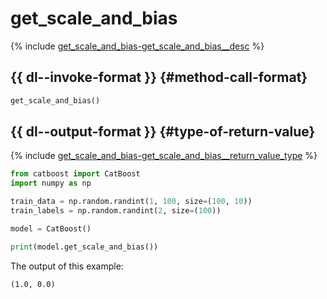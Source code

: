 # get_scale_and_bias

{% include [get_scale_and_bias-get_scale_and_bias__desc](../_includes/work_src/reusage-python/get_scale_and_bias__desc.md) %}


## {{ dl--invoke-format }} {#method-call-format}

```python
get_scale_and_bias()
```

## {{ dl--output-format }} {#type-of-return-value}

{% include [get_scale_and_bias-get_scale_and_bias__return_value_type](../_includes/work_src/reusage-python/get_scale_and_bias__return_value_type.md) %}


```python
from catboost import CatBoost
import numpy as np

train_data = np.random.randint(1, 100, size=(100, 10))
train_labels = np.random.randint(2, size=(100))

model = CatBoost()

print(model.get_scale_and_bias())

```

The output of this example:

```no-highlight
(1.0, 0.0)
```

